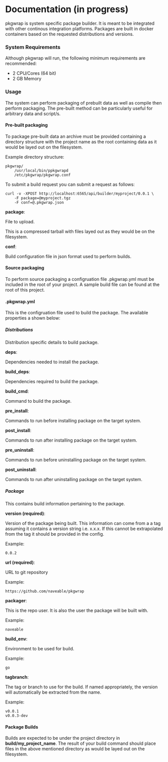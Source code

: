 Documentation (in progress)
===========================

pkgwrap is system specific package builder.  It is meant to be integrated with other continous integration platforms.  Packages are built in docker containers based on the requested distributions and versions.

### System Requirements

Although pkgwrap will run, the following minimum requirements are recommended:

- 2 CPU/Cores (64 bit)
- 2 GB Memory


### Usage
The system can perform packaging of prebuilt data as well as compile then perform packaging.  The pre-built method can be particularly useful for arbitrary data and script/s.

#### Pre-built packaging
To package pre-built data an archive must be provided containing a directory structure with the project name as the root containing data as it would be layed out on the filesystem.

Example directory structure:
    
    pkgwrap/
        /usr/local/bin/ppkgwrapd
        /etc/pkgwrap/pkgwrap.conf

To submit a build request you can submit a request as follows:

    curl -v -XPOST http://localhost:6565/api/builder/myproject/0.0.1 \
        -F package=@myproject.tgz 
        -F conf=@.pkgwrap.json

**package**:

File to upload.

This is a compressed tarball with files layed out as they would be on the filesystem.

**conf**:

Build configuration file in json format used to perform builds.


#### Source packaging 
To perform source packaging a configruation file .pkgwrap.yml must be included in the root of your project.  A sample build file can be found at the root of this project.

#### .pkgwrap.yml

This is the configruation file used to build the package. The available properties a shown below:

##### Distributions

Distribution specific details to build package.

**deps**:

Dependencies needed to install the package.

**build_deps**:

Dependencies required to build the package.

**build_cmd**:

Command to build the package.

**pre_install**:

Commands to run before installing package on the target system.

**post_install**:

Commands to run after installing package on the target system.

**pre_uninstall**:

Commands to run before uninstalling package on the target system.

**post_uninstall**:

Commands to run after uninstalling package on the target system.

##### Package

This contains build information pertaining to the package.

**version (required)**:

Version of the package being built.  This information can come from a a tag assuming it contains a version string i.e. x.x.x.  If this cannot be extrapolated from the tag it should be provided in the config.

Example:
    
    0.0.2


**url (required)**: 

URL to git repository

Example:

    https://github.com/naveable/pkgwrap


**packager**: 

This is the repo user.  It is also the user the package will be built with.

Example:

    naveable  

**build_env**:

Environment to be used for build.

Example:

    go

**tagbranch**:

The tag or branch to use for the build.  If named appropriately, the version will automatically be extracted from the name.

Example:

    v0.0.1
    v0.0.3-dev


#### Package Builds

Builds are expected to be under the project directory in **build/my_project_name**.  The result of your build command should place files in the above mentioned directory as would be layed out on the filesystem.

